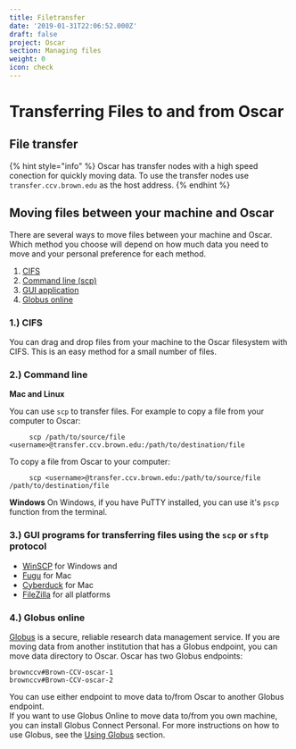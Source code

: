 ```yaml
---
title: Filetransfer
date: '2019-01-31T22:06:52.000Z'
draft: false
project: Oscar
section: Managing files
weight: 0
icon: check
---
```


# Transferring Files to and from Oscar

## File transfer

{% hint style="info" %}
Oscar has transfer nodes with a high speed conection for quickly moving data. To use the transfer nodes use `transfer.ccv.brown.edu` as the host address.
{% endhint %}

## Moving files between your machine and Oscar

There are several ways to move files between your machine and Oscar. Which method you choose will depend on how much data you need to move and your personal preference for each method.

1. [CIFS](../../connecting-to-oscar/cifs.md)
2. [Command line \(scp\)](./#2-command-line)
3. [GUI application](./#3-gui-programs-for-transferring-files-using-the-scp-or-sftp-protocol)
4. [Globus online](./#4-globus-online)

### 1.\) CIFS

You can drag and drop files from your machine to the Oscar filesystem with CIFS. This is an easy method for a small number of files.

### 2.\) Command line

**Mac and Linux**

You can use `scp` to transfer files. For example to copy a file from your computer to Oscar:

```text
     scp /path/to/source/file <username>@transfer.ccv.brown.edu:/path/to/destination/file
```

To copy a file from Oscar to your computer:

```text
     scp <username>@transfer.ccv.brown.edu:/path/to/source/file /path/to/destination/file
```

**Windows** On Windows, if you have PuTTY installed, you can use it's `pscp` function from the terminal.

### 3.\) GUI programs for transferring files using the `scp` or `sftp` protocol

* [WinSCP](http://winscp.net) for Windows and
* [Fugu](http://rsug.itd.umich.edu/software/fugu/) for Mac
* [Cyberduck](http://cyberduck.ch) for Mac
* [FileZilla](https://filezilla-project.org) for all platforms

### 4.\) Globus online

[Globus](https://www.globus.org) is a secure, reliable research data management service. If you are moving data from another institution that has a Globus endpoint, you can move data directory to Oscar. Oscar has two Globus endpoints:

```text
brownccv#Brown-CCV-oscar-1
brownccv#Brown-CCV-oscar-2
```

You can use either endpoint to move data to/from Oscar to another Globus endpoint.  
If you want to use Globus Online to move data to/from you own machine, you can install Globus Connect Personal. For more instructions on how to use Globus, see the [Using Globus](using-globus.md) section.



